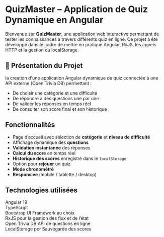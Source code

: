 #  QuizMaster – Application de Quiz Dynamique en Angular

Bienvenue sur **QuizMaster**, une application web interactive permettant de tester les connaissances à travers différents quiz en ligne. Ce projet a été développé dans le cadre de mettre en pratique Angular, RxJS, les appels HTTP et la gestion du localStorage.


## 🚀 Présentation du Projet

 
la creation  d'une application Angular dynamique de quiz connectée à une API externe (Open Trivia DB) permettant :
- De choisir une catégorie et une difficulté
- De répondre à des questions une par une
- De valider les réponses en temps réel
- De consulter son score final et son historique


##  Fonctionnalités

-  Page d’accueil avec sélection de **catégorie** et **niveau de difficulté**
-  Affichage dynamique des **questions**
-  **Validation instantanée** des réponses
-  **Calcul du score** en temps réel
-  **Historique des scores** enregistré dans le `localStorage`
-  Option pour **rejouer** un quiz
-  **Mode chronométré** 
-  **Responsive** (mobile / tablette / desktop)


##  Technologies utilisées

  Angular 19       
  TypeScript           
  Bootstrap  UI Framework au choix      
  RxJS pour la gestion des flux et de l’état      
  Open Trivia DB API de questions en ligne          
  LocalStorage por Sauvegarde des scores              

